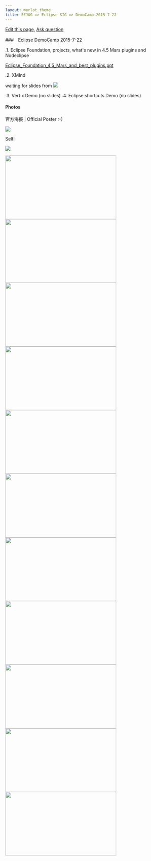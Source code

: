 ```yaml
---
layout: merlot_theme
title: SZJUG => Eclipse SIG => DemoCamp 2015-7-22
---
```


[Edit this page](http://szjug.github.io/eclipse/edit/gh-pages/democamp-2015-07-22/index.md),
[Ask question](http://szjug.github.io/eclipse/issues)

###　Eclipse DemoCamp 2015-7-22

.1. Eclipse Foundation, projects, what's new in 4.5 Mars plugins and Nodeclipse

  [Eclipse_Foundation_4.5_Mars_and_best_plugins.ppt](Eclipse_Foundation_4.5_Mars_and_best_plugins.ppt)

.2. XMInd
  
  waiting for slides from ![](http://szjug.github.io/images/logo/xmind-logo2.png) 
  
.3. Vert.x Demo (no slides)
.4. Eclipse shortcuts Demo (no slides)



#### Photos

官方海报 | Official Poster :-)

![](photos/mmexport1438085494061.jpg)

Selfi

![](photos/mmexport1438085515950.jpg)

<a href="photos/IMG_20150722_191024.jpg">
<img src="photos/IMG_20150722_191024.jpg" width="350" height="200" /></a>            	
<a href="photos/IMG_20150722_192539.jpg">
<img src="photos/IMG_20150722_192539.jpg" width="350" height="200" /></a>            	
<a href="photos/IMG_20150722_192619.jpg">
<img src="photos/IMG_20150722_192619.jpg" width="350" height="200" /></a>            	
<a href="photos/IMG_20150722_193248.jpg">
<img src="photos/IMG_20150722_193248.jpg" width="350" height="200" /></a>            	
<a href="photos/IMG_20150722_193421.jpg">
<img src="photos/IMG_20150722_193421.jpg" width="350" height="200" /></a>            	
<a href="photos/IMG_20150722_195638.jpg">
<img src="photos/IMG_20150722_195638.jpg" width="350" height="200" /></a>            	
<a href="photos/IMG_20150722_195900.jpg">
<img src="photos/IMG_20150722_195900.jpg" width="350" height="200" /></a>            	
<a href="photos/IMG_20150722_203641.jpg">
<img src="photos/IMG_20150722_203641.jpg" width="350" height="200" /></a>            	
<a href="photos/IMG_20150722_205158.jpg">
<img src="photos/IMG_20150722_205158.jpg" width="350" height="200" /></a>            	
<a href="photos/IMG_20150722_205206.jpg">
<img src="photos/IMG_20150722_205206.jpg" width="350" height="200" /></a>            	
<a href="photos/IMG_20150722_210217.jpg">
<img src="photos/IMG_20150722_210217.jpg" width="350" height="200" /></a>            	

<!--
![](photos/IMG_20150722_191024.jpg)
![](photos/IMG_20150722_192539.jpg)
![](photos/IMG_20150722_192619.jpg)
![](photos/IMG_20150722_193248.jpg)
![](photos/IMG_20150722_193421.jpg)
![](photos/IMG_20150722_195638.jpg)
![](photos/IMG_20150722_195900.jpg)
![](photos/IMG_20150722_203641.jpg)
![](photos/IMG_20150722_205158.jpg)
![](photos/IMG_20150722_205206.jpg)
![](photos/IMG_20150722_210217.jpg)
-->
